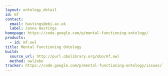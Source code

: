 ```yaml
---
layout: ontology_detail
id: mf
contact:
  email: hastings@ebi.ac.uk
  label: Janna Hastings
homepage: https://code.google.com/p/mental-functioning-ontology/
products:
  - id: mf.owl
title: Mental Functioning Ontology
build:
  source_url: http://purl.obolibrary.org/obo/mf.owl
  method: owl2obo
tracker: https://code.google.com/p/mental-functioning-ontology/issues/list
---
```


